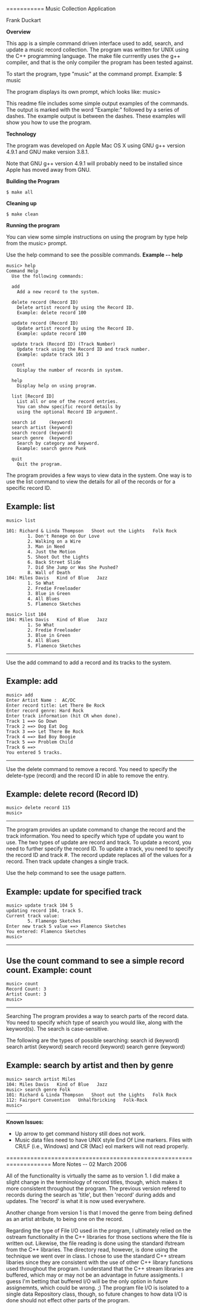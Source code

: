 ===========
Music Collection Application

Frank Duckart

**Overview**

This app is a simple command driven interface used to add, 
search, and update a music record collection.  The program
was written for UNIX using the C++ programming language.  The
make file currrently uses the g++ compiler, and that is the
only compiler the program has been tested against.  

To start the program, type "music" at the command prompt.
Example:
$ music

The program displays its own prompt, which looks like:
    music>

This readme file includes some simple output examples of the 
commands.  The output is marked with the word "Example:" followed 
by a series of dashes.  The example output is between the 
dashes.  These examples will show you how to use the program.

**Technology**

The program was developed on Apple Mac OS X using 
GNU g++ version 4.9.1 and GNU make version 3.8.1. 

Note that GNU g++ version 4.9.1 will probably need
to be installed since Apple has moved away from GNU.

**Building the Program**

    $ make all
    
**Cleaning up**

    $ make clean

**Running the program**

You can view some simple instructions on using the program
by type help from the music> prompt.

Use the help command to see the possible commands.
**Example -- help**

    music> help
    Command Help
      Use the following commands:

      add
        Add a new record to the system.

      delete record (Record ID)
        Delete artist record by using the Record ID.
        Example: delete record 100

      update record (Record ID)
        Update artist record by using the Record ID.
        Example: update record 100

      update track (Record ID) (Track Number)
        Update track using the Record ID and track number.
        Example: update track 101 3

      count
        Display the number of records in system.

      help
        Display help on using program.

      list [Record ID]
        List all or one of the record entries.
        You can show specific record details by
        using the optional Record ID argument.

      search id     (keyword)
      search artist (keyword)
      search record (keyword)
      search genre  (keyword)
        Search by category and keyword.
        Example: search genre Punk

      quit
        Quit the program.



The program provides a few ways to view data in the system.
One way is to use the list command to view the details for
all of the records or for a specific record ID.

**Example: list**
-------------------------------------------------------------------
    music> list

    101: Richard & Linda Thompson   Shoot out the Lights   Folk Rock
            1. Don't Renege on Our Love
            2. Walking on a Wire
            3. Man in Need
            4. Just the Motion
            5. Shoot Out the Lights
            6. Back Street Slide
            7. Did She Jump or Was She Pushed?
            8. Wall of Death
    104: Miles Davis   Kind of Blue   Jazz
            1. So What
            2. Fredie Freeloader
            3. Blue in Green
            4. All Blues
            5. Flamenco Sketches

    music> list 104
    104: Miles Davis   Kind of Blue   Jazz
            1. So What
            2. Fredie Freeloader
            3. Blue in Green
            4. All Blues
            5. Flamenco Sketches
-------------------------------------------------------------------


Use the add command to add a record and its tracks to the system.

**Example: add**
-------------------------------------------------------------------
    music> add
    Enter Artist Name :  AC/DC
    Enter record title: Let There Be Rock
    Enter record genre: Hard Rock
    Enter track information (hit CR when done).
    Track 1 ==> Go Down
    Track 2 ==> Dog Eat Dog
    Track 3 ==> Let There Be Rock
    Track 4 ==> Bad Boy Boogie
    Track 5 ==> Problem Child
    Track 6 ==>
    You entered 5 tracks.
-------------------------------------------------------------------


Use the delete command to remove a record.  You need to specify 
the delete-type (record) and the record ID in able to remove 
the entry.

**Example: delete record (Record ID)**
-------------------------------------------------------------------
    music> delete record 115
    music> 
-------------------------------------------------------------------


The program provides an update command to change the record and
the track information.  You need to specify which type of update 
you want to use. The two types of update are record and track. 
To update a record, you need to further specify the record ID.
To update a track, you need to specify the record ID and track #.
The record update replaces all of the values for a record.  Then
track update changes a single track.

Use the help command to see the usage pattern.  

**Example: update for specified track**
-------------------------------------------------------------------
    music> update track 104 5
    updating record 104, track 5.
    Current track value:
            5. Flamengo Sketches
    Enter new track 5 value ==> Flamenco Sketches
    You entered: Flamenco Sketches
    music>
-------------------------------------------------------------------


Use the count command to see a simple record count.
**Example: count**
-------------------------------------------------------------------
    music> count
    Record Count: 3
    Artist Count: 3
    music> 
-------------------------------------------------------------------


Searching
The program provides a way to search parts of the record data.
You need to specify which type of search you would like, along
with the keyword(s).  The search is case-sensitive.

The following are the types of possible searching:
    search id     (keyword)
    search artist (keyword)
    search record (keyword)
    search genre  (keyword)

**Example: search by artist and then by genre**
-------------------------------------------------------------------
    music> search artist Miles
    104: Miles Davis   Kind of Blue   Jazz 
    music> search genre Folk
    101: Richard & Linda Thompson   Shoot out the Lights   Folk Rock
    112: Fairport Convention   Unhalfbricking   Folk-Rock
    music>
-------------------------------------------------------------------


**Known Issues:**
* Up arrow to get command history still does not work.
* Music data files need to have UNIX style End Of Line markers.
  Files with CR/LF (i.e., Windows) and CR (Mac) eol markers
  will not read properly.  
  
===================================================================
More Notes --                                  02 March 2006  

All of the functionality is virtually the same as to version 1. 
I did make a slight change in the terminology of record titles,
though, which makes it more consistent throughout the program.
The previous version refered to records during the search as
'title', but then 'record' during adds and updates.  The 'record'
is what it is now used everywhere.

Another change from version 1 is that I moved the genre from
being defined as an artist atribute, to being one on the record.

Regarding the type of File I/O used in the program, I ultimately
relied on the ostream functionality in the C++ libraries for
those sections where the file is written out.  Likewise, the file
reading is done using the standard ifstream from the C++ libraries.
The directory read, however, is done using the technique we went 
over in class.  I chose to use the standard C++ stream libaries
since they are consistent with the use of other C++ library
functions used throughout the program.  I understand that the C++
stream libraries are buffered, which may or may not be an 
advantage in future assigments.  I guess I'm betting that buffered
I/O will be the only option in future assignemnts, which could be
wrong. ;)  The program file I/O is isolated to a single data 
Repository class, though, so future changes to how data I/O is
done should not effect other parts of the program.

